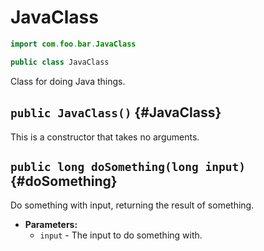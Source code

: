 # JavaClass

```java
import com.foo.bar.JavaClass
```

```java
public class JavaClass
```

Class for doing Java things.

## `public JavaClass()` {#JavaClass}

This is a constructor that takes no arguments.

## `public long doSomething(long input)` {#doSomething}

Do something with input, returning the result of something.

* **Parameters:**
	* `input` - The input to do something with.

